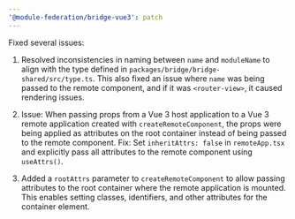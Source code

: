 ```yaml
---
'@module-federation/bridge-vue3': patch
---
```


Fixed several issues:

1. Resolved inconsistencies in naming between `name` and `moduleName` to align with the type defined in `packages/bridge/bridge-shared/src/type.ts`. This also fixed an issue where `name` was being passed to the remote component, and if it was `<router-view>`, it caused rendering issues.

2. Issue: When passing props from a Vue 3 host application to a Vue 3 remote application created with `createRemoteComponent`, the props were being applied as attributes on the root container instead of being passed to the remote component.
Fix: Set `inheritAttrs: false` in `remoteApp.tsx` and explicitly pass all attributes to the remote component using `useAttrs()`.

3. Added a `rootAttrs` parameter to `createRemoteComponent` to allow passing attributes to the root container where the remote application is mounted. This enables setting classes, identifiers, and other attributes for the container element.
